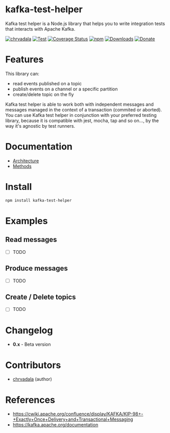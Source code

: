 # kafka-test-helper

Kafka test helper is a Node.js  library that helps you to write integration tests that interacts with Apache Kafka.

[![chrvadala](https://img.shields.io/badge/website-chrvadala-orange.svg)](https://chrvadala.github.io)
[![Test](https://github.com/chrvadala/kafka-test-helper/workflows/Test/badge.svg)](https://github.com/chrvadala/node-ble/actions)
[![Coverage Status](https://coveralls.io/repos/github/chrvadala/kafka-test-helper/badge.svg?branch=master)](https://coveralls.io/github/chrvadala/kafka-test-helper?branch=master)
[![npm](https://img.shields.io/npm/v/kafka-test-helper.svg?maxAge=2592000?style=plastic)](https://www.npmjs.com/package/kafka-test-helper)
[![Downloads](https://img.shields.io/npm/dm/kafka-test-helper.svg)](https://www.npmjs.com/package/kafka-test-helper)
[![Donate](https://img.shields.io/badge/donate-PayPal-green.svg)](https://www.paypal.me/chrvadala/25)


# Features 
This library can:
- read events published on a topic 
- publish events on a channel or a specific partition
- create/delete topic on the fly

Kafka test helper is able to work both with independent messages and messages managed in the context of a transaction (commited or aborted).
You can use Kafka test helper in conjunction with your preferred testing library, because it is compatible with jest, mocha, tap and so on..., by the way it's agnostic by test runners.

# Documentation
- [Architecture](./docs/architecture)
- [Methods](./docs/documentation#methods)


# Install
```sh
npm install kafka-test-helper
```
# Examples

## Read messages
- [ ] TODO

## Produce messages
- [ ] TODO

## Create / Delete topics
- [ ] TODO

# Changelog
- **0.x** - Beta version

# Contributors
- [chrvadala](https://github.com/chrvadala) (author)

# References
- https://cwiki.apache.org/confluence/display/KAFKA/KIP-98+-+Exactly+Once+Delivery+and+Transactional+Messaging
- https://kafka.apache.org/documentation